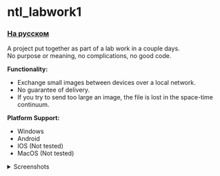 # ntl_labwork1

### [На русском](https://github.com/TheLastFlame/ntl_labwork1/blob/master/README-ru.md)

A project put together as part of a lab work in a couple days.  
No purpose or meaning, no complications, no good code.

**Functionality:**  
- Exchange small images between devices over a local network. 
- No guarantee of delivery.
- If you try to send too large an image, the file is lost in the space-time continuum.

**Platform Support:**
- Windows
- Android
- IOS (Not tested)
- MacOS (Not tested)
  
<details>
  <summary>Screenshots</summary>  
  <br>
  <p>
    <img src="https://github.com/user-attachments/assets/ee630406-069c-4210-bdbf-92c35473e919" width="400" />
    <img src="https://github.com/user-attachments/assets/5d18fe59-784a-4467-9aa4-00fe5be09fbe" width="400" />
  </p>  
  <p>
    <img src="https://github.com/user-attachments/assets/e3150859-ec7a-4181-bb50-6193866bbabd" width="400" />
    <img src="https://github.com/user-attachments/assets/d6a2343f-9e39-4541-aea6-a4dfb4787943" width="400" />
  </p>

</details>
